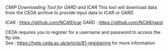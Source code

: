 *CMIP Downloading Tool for GARD and ICAR*
This tool will download data from the CEDA archive to provide input data to ICAR or GARD

ICAR : https://github.com/NCAR/icar
GARD : https://github.com/NCAR/gard

CEDA requires you to register for a username and password to access the ftp site.  
See : https://help.ceda.ac.uk/article/81-registering for more information
